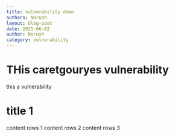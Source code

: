 ```yaml
---
title: vulnerability demo
authors: NOrush
layout: blog-post
date: 2025-06-02
author: Norush
category: vulnerability
---
```


# THis caretgouryes vulnerability

this a vulnerability

# title 1

content rows 1
content rows 2
content rows 3
